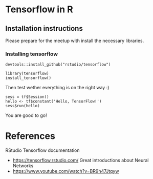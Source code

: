 # Tensorflow in R

## Installation instructions
 Please prepare for the meetup with install the necessary libraries.
 
 ### Installing tensorflow
 
```
devtools::install_github("rstudio/tensorflow")
 
library(tensorflow)
install_tensorflow()
```
 
Then test wether everything is on the right way :)
 
```
sess = tf$Session()
hello <- tf$constant('Hello, TensorFlow!')
sess$run(hello)
```

You are good to go!


# References

RStudio Tensorflow documentation
 - https://tensorflow.rstudio.com/
Great introductions about Neural Networks
 - https://www.youtube.com/watch?v=BR9h47Jtqyw

